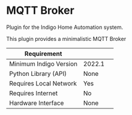# MQTT Broker

Plugin for the Indigo Home Automation system.

This plugin provides a minimalistic MQTT Broker


| Requirement            |                     |   |
|------------------------|---------------------|---|
| Minimum Indigo Version | 2022.1              |   |
| Python Library (API)   | None                |   |
| Requires Local Network | Yes                 |   |
| Requires Internet      | No                  |   |
| Hardware Interface     | None                |   |